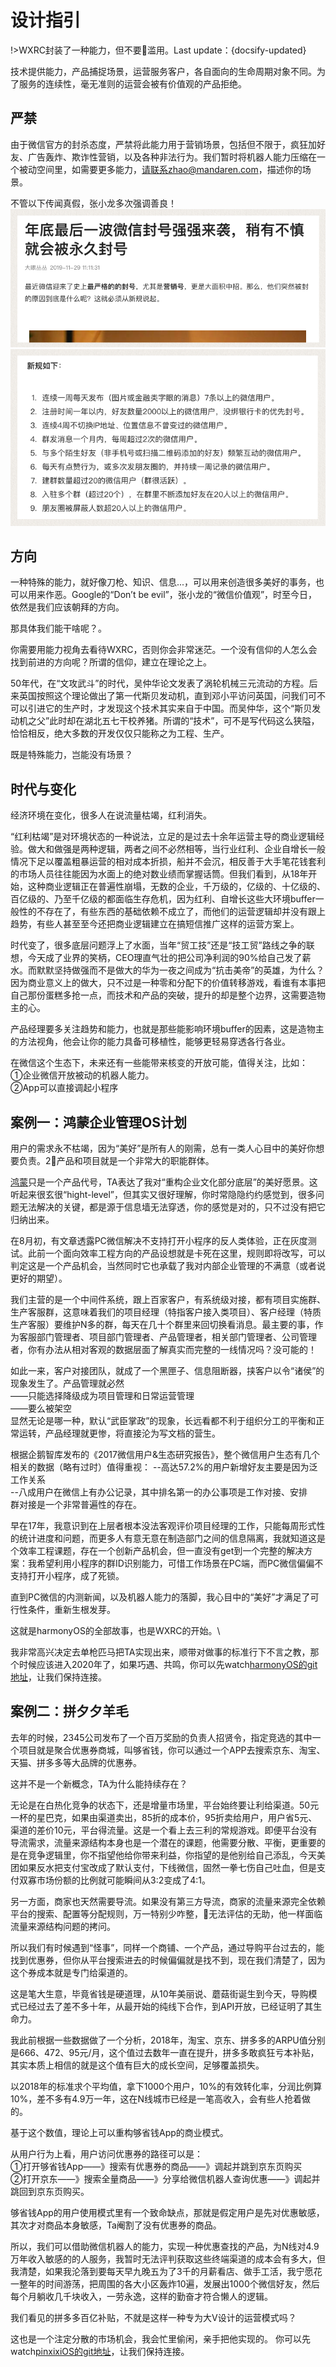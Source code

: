 # 设计指引

!>WXRC封装了一种能力，但不要滥用。Last update：{docsify-updated} 

技术提供能力，产品捕捉场景，运营服务客户，各自面向的生命周期对象不同。为了服务的连续性，毫无准则的运营会被有价值观的产品拒绝。

## 严禁

由于微信官方的封杀态度，严禁将此能力用于营销场景，包括但不限于，疯狂加好友、广告轰炸、欺诈性营销，以及各种非法行为。我们暂时将机器人能力压缩在一个被动空间里，如需要更多能力，请联系zhao@mandaren.com，描述你的场景。

不管以下传闻真假，张小龙多次强调善良！
![avatar](./image/fenghao.png)
![avatar](./image/standard.png)

## 方向

一种特殊的能力，就好像刀枪、知识、信息...，可以用来创造很多美好的事务，也可以用来作恶。Google的“Don’t be evil”，张小龙的“微信价值观”，时至今日，依然是我们应该朝拜的方向。

那具体我们能干啥呢？。

你需要用能力视角去看待WXRC，否则你会非常迷茫。一个没有信仰的人怎么会找到前进的方向呢？所谓的信仰，建立在理论之上。

50年代，在“文攻武斗”的时代，吴仲华论文发表了涡轮机械三元流动的方程。后来英国按照这个理论做出了第一代斯贝发动机，直到邓小平访问英国，问我们可不可以引进它的生产时，才发现这个技术其实来自于中国。而吴仲华，这个“斯贝发动机之父”此时却在湖北五七干校养猪。所谓的“技术”，可不是写代码这么狭隘，恰恰相反，绝大多数的开发仅仅只能称之为工程、生产。

既是特殊能力，岂能没有场景？


## 时代与变化

经济环境在变化，很多人在说流量枯竭，红利消失。

“红利枯竭”是对环境状态的一种说法，立足的是过去十余年运营主导的商业逻辑经验。做大和做强是两种逻辑，两者之间不必然相等，当行业红利、企业自增长一般情况下足以覆盖粗暴运营的相对成本折损，船并不会沉，相反善于大手笔花钱套利的市场人员往往能因为水面上的绝对数业绩而掌握话筒。但我们看到，从18年开始，这种商业逻辑正在普遍性崩塌，无数的企业，千万级的，亿级的、十亿级的、百亿级的、乃至千亿级的都面临生存危机，因为红利、自增长这些大环境buffer一般性的不存在了，有些东西的基础依赖不成立了，而他们的运营逻辑却并没有跟上趋势，有些人甚至至今还把商业逻辑建立在搞短信推广这样的运营方案上。

时代变了，很多底层问题浮上了水面，当年“贸工技”还是“技工贸”路线之争的联想，今天成了业界的笑柄，CEO理直气壮的把公司净利润的90%给自己发了薪水。而默默坚持做强而不是做大的华为一夜之间成为“抗击美帝”的英雄，为什么？因为商业意义上的做大，只不过是一种零和分配下的价值转移游戏，看谁有本事把自己那份蛋糕多抢一点，而技术和产品的突破，提升的却是整个边界，这需要造物主的心。

产品经理要多关注趋势和能力，也就是那些能影响环境buffer的因素，这是造物主的方法视角，他会让你的能力具备可移植性，能够更轻易穿透各行各业。

在微信这个生态下，未来还有一些能带来核变的开放可能，值得关注，比如：\
①企业微信开放被动的机器人能力。\
②App可以直接调起小程序


## 案例一：鸿蒙企业管理OS计划


用户的需求永不枯竭，因为“美好”是所有人的刚需，总有一类人心目中的美好你想要负责。2⃣️产品和项目就是一个非常大的职能群体。


[鸿蒙](https://mandaren.github.io/harmonyOS/)只是一个产品代号，TA表达了我对“重构企业文化部分底层”的美好愿景。这听起来很玄很“hight-level”，但其实又很好理解，你时常隐隐约约感觉到，很多问题无法解决的关键，都是源于信息墙无法穿透，你的感觉是对的，只不过没有把它归纳出来。

在8月初，有文章透露PC微信解决不支持打开小程序的反人类体验，正在灰度测试。此前一个面向效率工程方向的产品设想就是卡死在这里，规则即将改写，可以判定这是一个产品机会，当然同时它也承载了我对内部企业管理的不满意（或者说更好的期望）。

我们主营的是一个中间件系统，跟上百家客户，有系统级对接，都有项目实施群、生产客服群，这意味着我们的项目经理（特指客户接入类项目）、客户经理（特质生产客服）要维护N多的群，每天在几十个群里来回切换看消息。最主要的事，作为客服部门管理者、项目部门管理者、产品管理者，相关部门管理者、公司管理者，你有办法从相对客观的数据层面了解真实而完整的一线情况吗？没可能的！

如此一来，客户对接团队，就成了一个黑匣子、信息阻断器，挟客户以令“诸侯”的现象发生了。产品管理就必然\
——只能选择降级成为项目管理和日常运营管理\
——要么被架空\
显然无论是哪一种，默认“武臣掌政”的现象，长远看都不利于组织分工的平衡和正常运转，产品经理就更惨，将直接沦为写文档的营生。

根据企鹅智库发布的《2017微信用户&生态研究报告》，整个微信用户生态有几个相关的数据（略有过时）值得重视：
--高达57.2%的用户新增好友主要是因为泛工作关系\
--八成用户在微信上有办公记录，其中排名第一的办公事项是工作对接、安排\
群对接是一个非常普遍性的存在。

早在17年，我意识到在上层者根本没法客观评价项目经理的工作，只能每周形式性的统计进度和问题，而更多人有意无意在制造部门之间的信息隔离，我就知道这是个效率工程课题，存在一个创新产品机会，但一直没有get到一个完整的解决方案：我希望利用小程序的群ID识别能力，可惜工作场景在PC端，而PC微信偏偏不支持打开小程序，成了死锁。

直到PC微信的内测新闻，以及机器人能力的落脚，我心目中的“美好”才满足了可行性条件，重新生根发芽。

这就是harmonyOS的全部故事，也是WXRC的开始。\

我非常高兴决定去单枪匹马把TA实现出来，顺带对做事的标准行下不言之教，那个时候应该进入2020年了，如果巧遇、共鸣，你可以先watch[harmonyOS的git地址](https://github.com/mandaren/harmonyOS)，让我们保持连接。

## 案例二：拼夕夕羊毛

去年的时候，2345公司发布了一个百万奖励的负责人招贤令，指定竞选的其中一个项目就是聚合优惠券商城，叫够省钱，你可以通过一个APP去搜索京东、淘宝、天猫、拼多多等大品牌的优惠券。

这并不是一个新概念，TA为什么能持续存在？

无论是在白热化竞争的状态下，还是增量市场里，平台始终要让利给渠道。50元一杯的星巴克，如果由渠道卖出，85折的成本价，95折卖给用户，用户省5元、渠道的差价10元，平台得流量。这是一个看上去三利的常规游戏。即便平台没有导流需求，流量来源结构本身也是一个潜在的课题，他需要分散、平衡，更重要的是在竞争逻辑里，你不指望他给你带来利益，你指望的是他别给自己添乱，今天美团如果反水把支付宝改成了默认支付，下线微信，固然一拳七伤自己吐血，但是支付双寡市场份额的比例就可能瞬间从3:2变成了4:1。

另一方面，商家也天然需要导流。如果没有第三方导流，商家的流量来源完全依赖平台的搜索、配置等分配规则，万一特别少咋整，无法评估的无助，他一样面临流量来源结构问题的拷问。

所以我们有时候遇到“怪事”，同样一个商铺、一个产品，通过导购平台过去的，能找到优惠券，但你从平台搜索进去的时候偏偏就是找不到，现在我们清楚了，因为这个券成本就是专门给渠道的。

这是笔大生意，毕竟省钱是硬道理，从10年美丽说、蘑菇街诞生到今天，导购模式已经过去了差不多十年，从最开始的纯线下合作，到API开放，已经证明了其生命力。

我此前根据一些数据做了一个分析，2018年，淘宝、京东、拼多多的ARPU值分别是666、472、95元/月，这个值过去数年一直在提升，拼多多敢疯狂亏本补贴，其实本质上相信的就是这个值有巨大的成长空间，足够覆盖损失。

以2018年的标准求个平均值，拿下1000个用户，10%的有效转化率，分润比例算10%，差不多有4.9万一年，这在N线城市已经是一笔高收入，会有些人抢着做的。

基于这个数值，理论上可以重构够省钱App的商业模式。

从用户行为上看，用户访问优惠券的路径可以是：\
①打开够省钱App——》搜索有优惠券的商品——》调起并跳到京东页购买\
②打开京东——》搜索全量商品——》分享给微信机器人查询优惠——》调起并跳回到京东页购买。

够省钱App的用户使用模式里有一个致命缺点，那就是假定用户是先对优惠敏感，其次才对商品本身敏感，Ta阉割了没有优惠券的商品。

所以，我们可以借助微信机器人的能力，实现一种优惠查找的产品，为N线对4.9万年收入敏感的的人服务，我暂时无法评判获取这些终端渠道的成本会有多大，但我清楚，如果我沦落到要每天早九晚五为了3千的月薪看店、做手工活，我宁愿花一整年的时间游荡，把周围的各大小区轰炸10遍，发展出1000个微信好友，然后每个月躺收几千块收入，一劳永逸，这样的勤奋才符合懒人的逻辑。

我们看见的拼多多百亿补贴，不就是这样一种专为大V设计的运营模式吗？

这也是一个注定分散的市场机会，我会忙里偷闲，亲手把他实现的。
你可以先watch[pinxixiOS的git地址](https://github.com/mandaren/pinxixiOS)，让我们保持连接。

